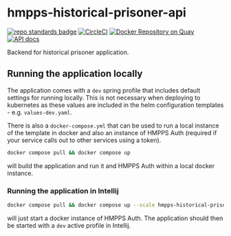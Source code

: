 # hmpps-historical-prisoner-api

[![repo standards badge](https://img.shields.io/badge/endpoint.svg?&style=flat&logo=github&url=https%3A%2F%2Foperations-engineering-reports.cloud-platform.service.justice.gov.uk%2Fapi%2Fv1%2Fcompliant_public_repositories%2Fhmpps-historical-prisoner-api)](https://operations-engineering-reports.cloud-platform.service.justice.gov.uk/public-report/hmpps-historical-prisoner-api "Link to report")
[![CircleCI](https://circleci.com/gh/ministryofjustice/hmpps-historical-prisoner-api/tree/main.svg?style=svg)](https://circleci.com/gh/ministryofjustice/hmpps-historical-prisoner-api)
[![Docker Repository on Quay](https://img.shields.io/badge/quay.io-repository-2496ED.svg?logo=docker)](https://quay.io/repository/hmpps/hmpps-historical-prisoner-api)
[![API docs](https://img.shields.io/badge/API_docs_-view-85EA2D.svg?logo=swagger)](https://historical-prisoner-api-dev.prison.service.justice.gov.uk/swagger-ui/index.html?configUrl=/v3/api-docs)

Backend for historical prisoner application.

## Running the application locally

The application comes with a `dev` spring profile that includes default settings for running locally. This is not
necessary when deploying to kubernetes as these values are included in the helm configuration templates -
e.g. `values-dev.yaml`.

There is also a `docker-compose.yml` that can be used to run a local instance of the template in docker and also an
instance of HMPPS Auth (required if your service calls out to other services using a token).

```bash
docker compose pull && docker compose up
```

will build the application and run it and HMPPS Auth within a local docker instance.

### Running the application in Intellij

```bash
docker compose pull && docker compose up --scale hmpps-historical-prisoner-api=0
```

will just start a docker instance of HMPPS Auth. The application should then be started with a `dev` active profile
in Intellij.

